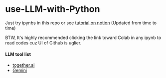 # use-LLM-with-Python

Just try ipynbs in this repo or see [tutorial on notion](https://working-pikas.notion.site/72f875a4ad994edaa7b5dea5a1e4948b?v=9650821aca204009ba23f15eb2175129) (Updated from time to time)

BTW, It's highly recommended clicking the link toward Colab in any ipynb to read codes cuz UI of Github is uglier.

#### LLM tool list
- [together.ai](https://www.together.ai/)
- [Gemini](https://ai.google.dev/gemini-api)
